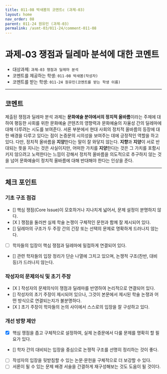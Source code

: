 ```yaml
---
title: 011-08 박새봄의 코멘트c (과제-03) 
layout: home
nav_order: 08
parent: 011-24 원유민 (과제-03)
permalink: /asmt-03/011-24/comment-011-08
---
```


# 과제-03 쟁점과 딜레마 분석에 대한 코멘트

- 대상과제: `과제-03 쟁점과 딜레마 분석`
- 코멘트를 제공하는 학생: `011-08 박새봄(작성자)` 
- 코멘트를 받는 학생: `011-24 원유민(코멘트를 받는 학생 이름)` 

---

## 코멘트

제출된 쟁점과 딜레마 분석 과제는 **문화예술 분야에서의 정치적 올바름**이라는 주제에 대하여 평등한 사회를 위한 문화예술 콘텐츠의 영향력과 문화예술의 자율성 간의 딜레마에 대해 다루려는 시도를 보여준다. 서론 부분에서 현대 사회의 정치적 올바름의 등장에 대한 배경을 다루고 있다는 점이 논증문의 시의성을 보여주는 데에 긍정적인 역할을 하고 있다. 다만, 정치적 올바름을 **지양**한다는 말이 잘 와닿지 않는다. **지향**과 **지양**이 서로 반대되는 뜻을 지니는 것은 사실이지만, 어떠한 가치를 **지양**한다는 것은 그 가치를 포함시키지 않으려고 노력한다는 느낌이 강해서 정치적 올바름을 의도적으로 추구하지 않는 것을 넘어 문화예술이 정치적 올바름에 대해 반대해야 한다는 인상을 준다. 

---

## 체크 포인트

### **기초 구조 점검**
- [] 핵심 쟁점(Core Issue)이 모호하거나 지나치게 넓어서, 문제 설정이 분명하지 않다.
- [X ] 쟁점을 둘러싼 실제 학술 논쟁이 구체적인 문헌과 함께 잘 제시되어 있다.
- [] 딜레마의 구조가 두 주장 간의 긴장 또는 선택의 문제로 명확하게 드러나지 않는다.
- [ ] 학자들의 입장이 핵심 쟁점과 딜레마에 밀접하게 연결되어 있다.
- [] 관련 학자들의 입장 정리가 단순 나열에 그치고 있으며, 논쟁적 구조(찬반, 대비 등)가 드러나지 않는다.

### **작성자의 문제의식 및 초기 주장**
- [X ] 작성자의 문제의식이 쟁점과 딜레마를 반영하여 논리적으로 연결되어 있다.
- [] 작성자의 초기 주장이 제시되어 있으나, 그것이 본문에서 제시된 학술 논쟁과 어떤 방식으로 연결되는지가 불분명하다.
- [X ] 초기 주장이 학자들의 논의 사이에서 스스로의 입장을 잘 구성하고 있다.

### **개선 방향 제안**
- [X] 핵심 쟁점을 좁고 구체적으로 설정하여, 실제 논증문에서 다룰 문제를 명확히 할 필요가 있다.
- [] 학자 간의 대비되는 입장을 중심으로 논쟁적 구조를 선명히 정리하는 것이 좋다.
- [ ] 작성자의 입장을 뒷받침할 수 있는 논문·문헌을 구체적으로 더 보강할 수 있다.
- [ ] 서론이 될 수 있는 문제 배경 서술을 간결하게 재구성해보는 것도 도움이 될 것이다.